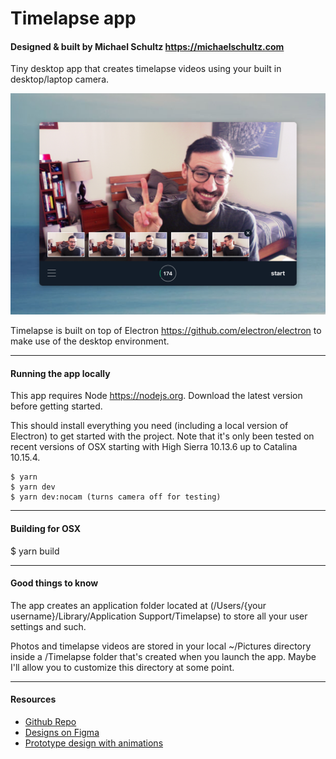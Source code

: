 # Timelapse app
#### Designed & built by Michael Schultz https://michaelschultz.com
Tiny desktop app that creates timelapse videos using your built in desktop/laptop camera.

![app screenshot](assets/app-screenshot.jpg)

Timelapse is built on top of Electron https://github.com/electron/electron to make use of the desktop environment.

---

#### Running the app locally
This app requires Node https://nodejs.org. Download the latest version before getting started.

This should install everything you need (including a local version of Electron) to get started with the project. Note that it's only been tested on recent versions of OSX starting with High Sierra 10.13.6 up to Catalina 10.15.4.

```
$ yarn
$ yarn dev
$ yarn dev:nocam (turns camera off for testing)
```

---

#### Building for OSX
$ yarn build

---

#### Good things to know
The app creates an application folder located at (/Users/{your username}/Library/Application Support/Timelapse) to store all your user settings and such.

Photos and timelapse videos are stored in your local ~/Pictures directory inside a /Timelapse folder that's created when you launch the app. Maybe I'll allow you to customize this directory at some point.

---

#### Resources
- [Github Repo](https://github.com/michaelwschultz/timelapse-app)
- [Designs on Figma](https://www.figma.com/file/MgwL6S1vXKVcxgRORWZw7cWQ/timelapse-app)
- [Prototype design with animations](https://www.figma.com/proto/MgwL6S1vXKVcxgRORWZw7cWQ/timelapse-app?node-id=3%3A2&scaling=min-zoom)
